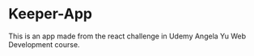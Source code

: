 # Keeper-App
This is an app made from the react challenge in Udemy Angela Yu Web Development course.
